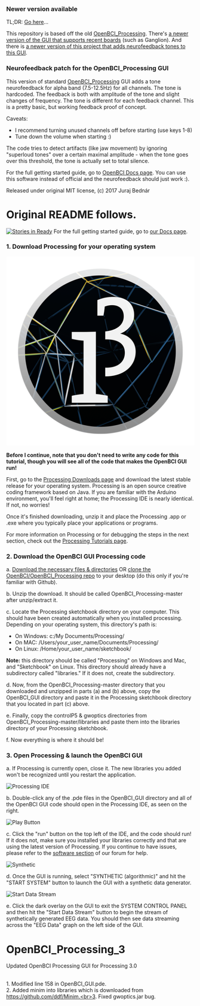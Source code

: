 ### Newer version available ###

TL;DR: [Go here](https://github.com/jooray/OpenBCI_GUI_Neurofeedback)...

This repository is based off the old [OpenBCI_Processing](https://github.com/OpenBCI/OpenBCI_Processing). There's [a newer version of the GUI that supports recent boards](https://github.com/openBCI/OpenBCI_GUI) (such as Ganglion).  And there is [a newer version of this project that adds neurofeedback tones to this GUI](https://github.com/jooray/OpenBCI_GUI_Neurofeedback).

### Neurofeedback patch for the OpenBCI_Processing GUI

This version of standard [OpenBCI_Processing](https://github.com/OpenBCI/OpenBCI_Processing) GUI adds a tone neurofeedback for alpha band (7.5-12.5Hz) for all channels. The tone is hardcoded. The feedback is both with amplitude of the tone and slight changes of frequency. The tone is different for each feedback channel. This is a pretty basic, but working feedback proof of concept.

Caveats: 

- I recommend turning unused channels off before starting (use keys 1-8)
- Tune down the volume when starting :)

The code tries to detect artifacts (like jaw movement) by ignoring "superloud tones" over a certain maximal amplitude - when the tone goes over this threshold, the tone is actually set to total silence.

For the full getting started guide, go to [OpenBCI Docs page](http://docs.openbci.com/tutorials/01-GettingStarted). You can use this software instead of official and the neurofeedback should just work :).

Released under original MIT license, (c) 2017 Juraj Bednár

Original README follows.
=======

[![Stories in Ready](https://badge.waffle.io/OpenBCI/OpenBCI_Processing.png?label=ready&title=Ready)](https://waffle.io/OpenBCI/OpenBCI_Processing)
For the full getting started guide, go to [our Docs page](http://docs.openbci.com/tutorials/01-GettingStarted).

### 1. Download Processing for your operating system

![Processing IDE](readme-assets/Processing.png)

**Before I continue, note that you don't need to write any code for this tutorial, though you will see all of the code that makes the OpenBCI GUI run!**

First, go to the [Processing Downloads page](https://www.processing.org/download/?processing) and download the latest stable release for your operating system. Processing is an open source creative coding framework based on Java. If you are familiar with the Arduino environment, you'll feel right at home; the Processing IDE is nearly identical. If not, no worries!

Once it's finished downloading, unzip it and place the Processing .app or .exe where you typically place your applications or programs.

For more information on Processing or for debugging the steps in the next section, check out the [Processing Tutorials page](https://www.processing.org/tutorials/).

### 2. Download the OpenBCI GUI Processing code

 a. [Download the necessary files & directories](https://github.com/OpenBCI/OpenBCI_Processing/archive/master.zip) OR [clone the OpenBCI/OpenBCI_Processing repo](github-mac://openRepo/https://github.com/OpenBCI/OpenBCI_Processing) to your desktop (do this only if you're familiar with Github).

 b. Unzip the download. It should be called OpenBCI_Processing-master after unzip/extract it.

 c. Locate the Processing sketchbook directory on your computer. This should have been created automatically when you installed processing. Depending on your operating system, this directory's path is:

* On Windows: c:/My Documents/Processing/
* On MAC: /Users/your_user_name/Documents/Processing/
* On Linux: /Home/your_user_name/sketchbook/

**Note:** this directory should be called "Processing" on Windows and Mac, and "Sketchbook" on Linux. This directory should already have a subdirectory called "libraries." If it does not, create the subdirectory.

 d. Now, from the OpenBCI_Processing-master directory that you downloaded and unzipped in parts (a) and (b) above, copy the OpenBCI_GUI directory and paste it in the Processing sketchbook directory that you located in part (c) above.

 e. Finally, copy the controlP5 & gwoptics directories from OpenBCI_Processing-master/libraries and paste them into the libraries directory of your Processing sketchbook.

 f. Now everything is where it should be!

### 3. Open Processing & launch the OpenBCI GUI

a. If Processing is currently open, close it. The new libraries you added won't be recognized until you restart the application.

![Processing IDE](readme-assets/OpenBCI_GUI_Processing.png)

b. Double-click any of the .pde files in the OpenBCI_GUI directory and all of the OpenBCI GUI code should open in the Processing IDE, as seen on the right.

![Play Button](readme-assets/playButton.png)

c. Click the "run" button on the top left of the IDE, and the code should run! If it does not, make sure you installed your libraries correctly and that are using the latest version of Processing. If you continue to have issues, please refer to the [software section](http://www.openbci.com/index.php/forum/#/categories/software) of our forum for help.

![Synthetic](readme-assets/Synthetic.png)

d. Once the GUI is running, select "SYNTHETIC (algorithmic)" and hit the "START SYSTEM" button to launch the GUI with a synthetic data generator.

![Start Data Stream](readme-assets/StartDataStream.png)

e. Click the dark overlay on the GUI to exit the SYSTEM CONTROL PANEL and then hit the "Start Data Stream" button to begin the stream of synthetically generated EEG data. You should then see data streaming across the "EEG Data" graph on the left side of the GUI. 

# OpenBCI_Processing_3
Updated OpenBCI Processing GUI for Processing 3.0

<br> 1. Modified line 158 in OpenBCI_GUI.pde.<br>2. Added minim into libraries which is downloaded from https://github.com/ddf/Minim.<br>3. Fixed gwoptics.jar bug.
